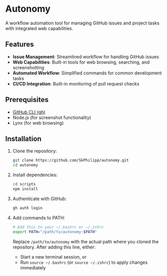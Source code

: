 # Autonomy

A workflow automation tool for managing GitHub issues and project tasks with integrated web capabilities.

## Features

- **Issue Management**: Streamlined workflow for handling GitHub issues
- **Web Capabilities**: Built-in tools for web browsing, searching, and screenshotting
- **Automated Workflow**: Simplified commands for common development tasks
- **CI/CD Integration**: Built-in monitoring of pull request checks

## Prerequisites

- [GitHub CLI (gh)](https://cli.github.com/manual/installation)
- Node.js (for screenshot functionality)
- Lynx (for web browsing)

## Installation

1. Clone the repository:
   ```bash
   git clone https://github.com/SkPhilipp/autonomy.git
   cd autonomy
   ```

2. Install dependencies:
   ```bash
   cd scripts
   npm install
   ```

3. Authenticate with GitHub:
   ```bash
   gh auth login
   ```

4. Add commands to PATH:
   ```bash
   # Add this to your ~/.bashrc or ~/.zshrc
   export PATH="/path/to/autonomy:$PATH"
   ```
   Replace `/path/to/autonomy` with the actual path where you cloned the repository.
   After adding this line, either:
   - Start a new terminal session, or
   - Run `source ~/.bashrc` (or `source ~/.zshrc`) to apply changes immediately
